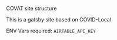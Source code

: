 

COVAT site structure

This is a gatsby site based on COVID-Local

ENV Vars required: 
`AIRTABLE_API_KEY`
